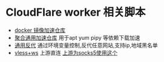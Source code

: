 # CloudFlare worker 相关脚本

- [docker 镜像加速仓库](./docker-image.js)
- [聚合通用加速仓库](./custom-common-image.js) 用于apt yum pipy 等依赖下载加速
- [通用反代](./reverse-proxy.js) 通过环境变量控制,反代任意网站,支持ip,地域黑名单
- [vless+ws](./vless-ws.js) 上游直连 [上游为socks5使用这个](./vless-ws-socks5upstream.js) 


